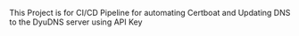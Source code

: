 This Project is for CI/CD Pipeline for automating Certboat and Updating DNS to the DyuDNS server using API Key 
